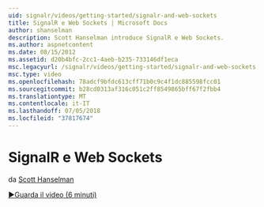 ```yaml
---
uid: signalr/videos/getting-started/signalr-and-web-sockets
title: SignalR e Web Sockets | Microsoft Docs
author: shanselman
description: Scott Hanselman introduce SignalR e Web Sockets.
ms.author: aspnetcontent
ms.date: 08/15/2012
ms.assetid: d20b4bfc-2cc1-4aeb-b235-733146df1eca
msc.legacyurl: /signalr/videos/getting-started/signalr-and-web-sockets
msc.type: video
ms.openlocfilehash: 78adcf9bfdc613cff71b0c9c4f1dc885598fcc01
ms.sourcegitcommit: b28cd0313af316c051c2ff8549865bff67f2fbb4
ms.translationtype: MT
ms.contentlocale: it-IT
ms.lasthandoff: 07/05/2018
ms.locfileid: "37817674"
---
```

<a name="signalr-and-web-sockets"></a>SignalR e Web Sockets
====================
da [Scott Hanselman](https://github.com/shanselman)

[&#9654;Guarda il video (6 minuti)](https://channel9.msdn.com/Blogs/ASP-NET-Site-Videos/signalr-and-web-sockets)
